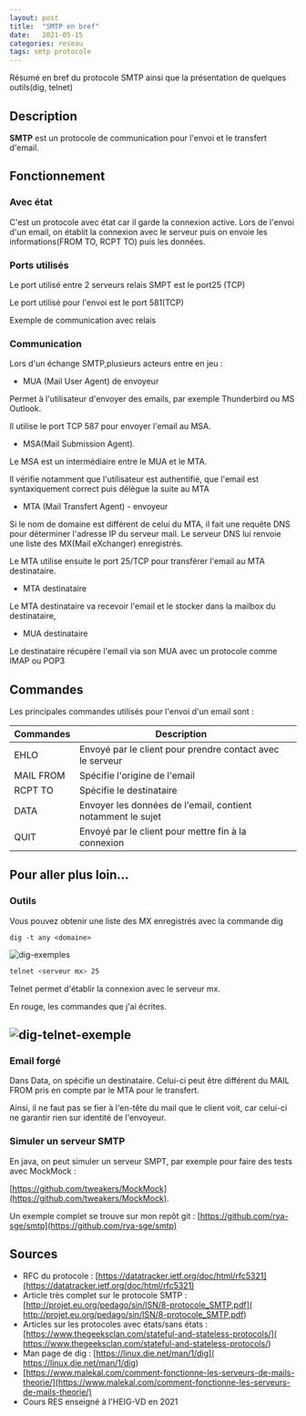 ```yaml
---
layout: post
title:  "SMTP en bref"
date:   2021-05-15 
categories: reseau 
tags: smtp protocole
---
```


Résumé en bref du protocole SMTP ainsi que la présentation de quelques outils(dig, telnet)

## Description

**SMTP** est un protocole de communication pour l'envoi et le transfert d'email. 



## Fonctionnement

### Avec état

C'est un protocole avec état car il garde la connexion active. Lors de l'envoi d'un email, on établit la connexion avec le serveur puis on envoie les informations(FROM TO, RCPT TO) puis les données.



### Ports utilisés

Le port utilisé entre 2 serveurs relais SMPT est le port25 (TCP)

Le port utilisé pour l'envoi est le port 581(TCP)

Exemple de communication avec relais



### Communication

Lors d'un échange SMTP,plusieurs acteurs entre en jeu :

- MUA (Mail User Agent) de envoyeur

Permet à l'utilisateur d'envoyer des emails, par exemple Thunderbird ou MS Outlook.

Il utilise le port TCP 587 pour envoyer l'email au MSA.

- MSA(Mail Submission Agent).

Le MSA est un intermédiaire entre le MUA et le MTA.

Il vérifie notamment que l'utilisateur est authentifié, que l'email est syntaxiquement correct puis délègue la suite au MTA

- MTA (Mail Transfert Agent) - envoyeur

Si le nom de domaine est différent de celui du MTA, il fait une requête DNS pour déterminer l'adresse IP du serveur mail. Le serveur DNS lui renvoie une liste des MX(Mail eXchanger) enregistrés.

Le MTA utilise ensuite le port 25/TCP pour transférer l'email au MTA destinataire.

- MTA destinataire

Le MTA destinataire va recevoir l'email et le stocker dans la mailbox du destinataire, 



- MUA destinataire

Le destinataire récupère l'email via son MUA avec un protocole comme IMAP ou POP3



## Commandes

Les principales commandes utilisés pour l'envoi d'un email sont :

| Commandes | Description                                                 |      |
| --------- | ----------------------------------------------------------- | ---- |
| EHLO      | Envoyé par le client pour prendre contact avec le serveur   |      |
| MAIL FROM | Spécifie l'origine de l'email                               |      |
| RCPT TO   | Spécifie le destinataire                                    |      |
| DATA      | Envoyer les données de l'email, contient notamment le sujet |      |
| QUIT      | Envoyé par le client pour mettre fin à la connexion         |      |



## Pour aller plus loin...

### Outils

Vous pouvez obtenir une liste des MX enregistrés avec la commande dig

```
dig -t any <domaine>
```

![dig-exemples]({{site.url_complet}}/assets/article/reseau/SMTP/dig-exemples.JPG)

```bash
telnet <serveur mx> 25
```

Telnet permet d'établir la connexion avec le serveur mx.

En rouge, les commandes que j'ai écrites.

## ![dig-telnet-exemple]({{site.url_complet}}/assets/article/reseau/SMTP/dig-telnet-exemple.png)

### Email forgé

Dans Data, on spécifie un destinataire. Celui-ci peut être différent du MAIL FROM pris en compte par le MTA pour le transfert.

Ainsi, il ne faut pas se fier à l'en-tête du mail que le client voit, car celui-ci ne garantir rien sur identité de l'envoyeur.



### Simuler un serveur SMTP

En java, on peut simuler un serveur SMPT, par exemple pour faire des tests avec MockMock :

[https://github.com/tweakers/MockMock](https://github.com/tweakers/MockMock).



Un exemple complet se trouve sur mon repôt git : [https://github.com/rya-sge/smtp](https://github.com/rya-sge/smtp)

## Sources 

- RFC du protocole : [https://datatracker.ietf.org/doc/html/rfc5321](https://datatracker.ietf.org/doc/html/rfc5321)
- Article très complet sur le protocole SMTP : [http://projet.eu.org/pedago/sin/ISN/8-protocole_SMTP.pdf]( http://projet.eu.org/pedago/sin/ISN/8-protocole_SMTP.pdf)
- Articles sur les protocoles avec états/sans états : [https://www.thegeeksclan.com/stateful-and-stateless-protocols/]( https://www.thegeeksclan.com/stateful-and-stateless-protocols/)
- Man page de dig : [https://linux.die.net/man/1/dig]( https://linux.die.net/man/1/dig)
- [https://www.malekal.com/comment-fonctionne-les-serveurs-de-mails-theorie/](https://www.malekal.com/comment-fonctionne-les-serveurs-de-mails-theorie/)
- Cours RES enseigné à l'HEIG-VD en 2021
